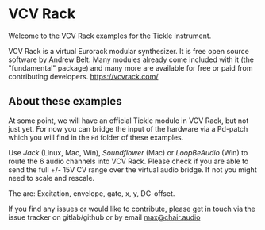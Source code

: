 # VCV Rack

Welcome to the VCV Rack examples for the Tickle instrument.

VCV Rack is a virtual Eurorack modular synthesizer. It is free open source software by Andrew Belt. Many modules already come included with it (the "fundamental" package) and many more are available for free or paid from contributing developers.
https://vcvrack.com/


## About these examples

At some point, we will have an official Tickle module in VCV Rack, but not just yet.
For now you can bridge the input of the hardware via a Pd-patch which you will find in the `Pd` folder of these examples.

Use _Jack_ (Linux, Mac, Win), _Soundflower_ (Mac) or _LoopBeAudio_ (Win) to route the 6 audio channels into VCV Rack. 
Please check if you are able to send the full +/- 15V CV range over the virtual audio bridge. If not you might need to scale and rescale.

The are: Excitation, envelope, gate, x, y, DC-offset.

If you find any issues or would like to contribute, please get in touch via the issue tracker on gitlab/github or by email max@chair.audio
